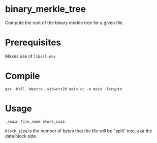 # binary_merkle_tree
Compute the root of the binary merkle tree for a given file.

# Prerequisites
Makes use of `libssl-dev`

# Compile
`g++ -Wall -Wextra -std=c++20 main.cc -o main -lcrypto`

# Usage
`./main file_name block_size`

`block_size` is the number of bytes that the file will be "split" into, aka the data block size.
